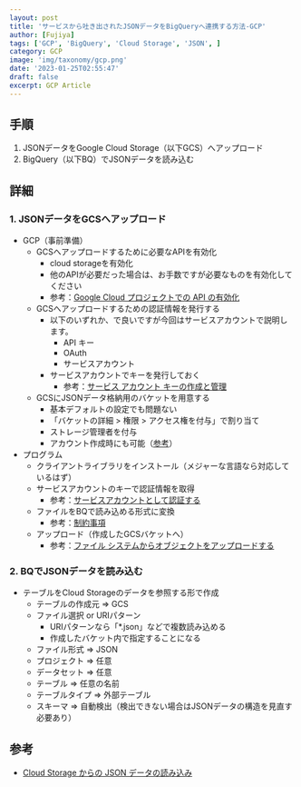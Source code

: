 ```yaml
---
layout: post
title: 'サービスから吐き出されたJSONデータをBigQueryへ連携する方法-GCP'
author: [Fujiya]
tags: ['GCP', 'BigQuery', 'Cloud Storage', 'JSON', ]
category: GCP
image: 'img/taxonomy/gcp.png'
date: '2023-01-25T02:55:47'
draft: false
excerpt: GCP Article
---
```


## 手順

1. JSONデータをGoogle Cloud Storage（以下GCS）へアップロード
2. BigQuery（以下BQ）でJSONデータを読み込む

## 詳細

### 1. JSONデータをGCSへアップロード

- GCP（事前準備）
    - GCSへアップロードするために必要なAPIを有効化
        - cloud storageを有効化
        - 他のAPIが必要だった場合は、お手数ですが必要なものを有効化してください
        - 参考：[Google Cloud プロジェクトでの API の有効化](https://cloud.google.com/endpoints/docs/openapi/enable-api?hl=ja)
    - GCSへアップロードするための認証情報を発行する
        - 以下のいずれか、で良いですが今回はサービスアカウントで説明します。
            - API キー
            - OAuth
            - サービスアカウント
        - サービスアカウントでキーを発行しておく
            - 参考：[サービス アカウント キーの作成と管理](https://cloud.google.com/iam/docs/creating-managing-service-account-keys?hl=ja)
    - GCSにJSONデータ格納用のバケットを用意する
        - 基本デフォルトの設定でも問題ない
        - 「バケットの詳細 > 権限 > アクセス権を付与」で割り当て
        - ストレージ管理者を付与
        - アカウント作成時にも可能（[参考](https://zenn.dev/ohsawa0515/articles/allow-access-specific-gcs-bucket-by-iam-conditions)）
- プログラム
    - クライアントライブラリをインストール（メジャーな言語なら対応しているはず）
    - サービスアカウントのキーで認証情報を取得
        - 参考：[サービスアカウントとして認証する](https://cloud.google.com/docs/authentication/production?hl=ja)
    - ファイルをBQで読み込める形式に変換
        - 参考：[制約事項](https://cloud.google.com/bigquery/docs/loading-data-cloud-storage-json?hl=ja#limitations)
    - アップロード（作成したGCSバケットへ）
        - 参考：[ファイル システムからオブジェクトをアップロードする](https://cloud.google.com/storage/docs/uploading-objects?hl=ja#storage-upload-object-python)

### 2. BQでJSONデータを読み込む

- テーブルをCloud Storageのデータを参照する形で作成
    - テーブルの作成元 => GCS
    - ファイル選択 or URIパターン
        - URIパターンなら「*.json」などで複数読み込める
        - 作成したバケット内で指定することになる
    - ファイル形式 => JSON
    - プロジェクト => 任意
    - データセット => 任意
    - テーブル => 任意の名前
    - テーブルタイプ => 外部テーブル
    - スキーマ => 自動検出（検出できない場合はJSONデータの構造を見直す必要あり）

## 参考

- [Cloud Storage からの JSON データの読み込み](https://cloud.google.com/bigquery/docs/loading-data-cloud-storage-json?hl=ja)